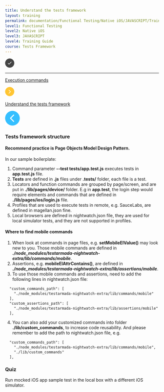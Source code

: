 ```yaml
---
title: Understand the tests framework
layout: training
permalink: documentation/Functional Testing/Native iOS/JAVASCRIPT/Training Guide/Tests Framework/Understand the tests framework
level1: Functional Testing
level2: Native iOS
level3: JAVASCRIPT
level4: Training Guide
course: Tests Framework
---
```

<div class="sidebar">
<div class="training-doc-link">
<div class ="training-doc-link-left">
<img class="training-doc-link-left__img" src="/images/training/checked.png" srcset="/images/training/checked@2x.png 2x, /images/training/checked@3x.png 3x" /><hr class="training-doc-link-left__hr training-doc-link-left__hr-completed" /></div>
<p class="training-doc-link__text">
<a class="training-doc-link__text-completed" href="./Execution commands">Execution commands</a></p>
</div>
<div class="training-doc-link">
<div class ="training-doc-link-left">
<img class="training-doc-link-left__img" src="/images/training/actived.png" srcset="/images/training/actived@2x.png 2x, /images/training/actived@3x.png 3x" /></div>
<p class="training-doc-link__text">
<a class="training-doc-link__text-current" href="./Understand the tests framework">Understand the tests framework</a></p>
</div>
</div>
<div class="training-doc-nav-btn">
<a href="./Execution commands"><img src="/images/training/btn-left.png" srcset="/images/training/btn-left@2x.png 2x, /images/training/btn-left@3x.png 3x" /></a>
</div>
<div class="training-content markdown">
<h3>Tests framework structure</h3>
<h4>Recommend practice is <strong>Page Objects Model</strong> Design Pattern.</h4>
<p>In our sample boilerplate:</p>
<ol>
<li>Command parameter <strong>--test tests/app.test.js</strong> executes tests in <strong>app.test.js</strong> file.</li>
<li><strong>Tests</strong> are defined in <strong>.js</strong> files under <strong>.tests/</strong> folder, each file is a test.</li>
<li>Locators and function commands are grouped by page/screen, and are put in <strong>./lib/pages/device/</strong> folder.
E.g in <strong>app.test</strong>, the login step would require elements and commands that are defined in <strong>./lib/pages/ios/login.js</strong> file.</li>
<li>Profiles that are used to execute tests in remote, e.g. SauceLabs, are defined in magellan.json fine.</li>
<li>Local browsers are defined in nightwatch.json file, they are used for local simulator tests, and they are not supported in profiles.</li>
</ol>
<h4>Where to find mobile commands</h4>
<ol>
<li>When look at commands in page files, e.g. <strong>setMobileElValue()</strong> may look new to you. Those mobile commands are defined in <strong><em>./node_modules/testarmada-nightwatch-extra/lib/commands/mobile</em></strong>.</li>
<li>Assertions, e.g. <strong>mobileElAttrContains()</strong>, are defined in <strong><em>./node_modules/testarmada-nightwatch-extra/lib/assertions/mobile</em></strong>.</li>
<li>To use those mobile commands and assertions, need to add the following lines in nightwatch.json file:</li>
</ol>
<pre><code class="language-bash">  &quot;custom_commands_path&quot;: [
    &quot;./node_modules/testarmada-nightwatch-extra/lib/commands/mobile&quot;
  ],
  &quot;custom_assertions_path&quot;: [
    &quot;./node_modules/testarmada-nightwatch-extra/lib/assertions/mobile&quot;
  ],
</code></pre>
<ol start="4">
<li>You can also add your customized commands into folder <strong>./lib/custom_commands</strong>, to increase code reusability. And please remember to add the path to nightwatch.json file, e.g.</li>
</ol>
<pre><code class="language-bash">  &quot;custom_commands_path&quot;: [
    &quot;./node_modules/testarmada-nightwatch-extra/lib/commands/mobile&quot;,
    &quot;./lib/custom_commands&quot;
  ],
</code></pre>
<h3>Quiz</h3>
<p>Run mocked iOS app sample test in the local box with a different iOS simulator.</p>
</div>
<div class="training-doc-nav-btn">
</div>
